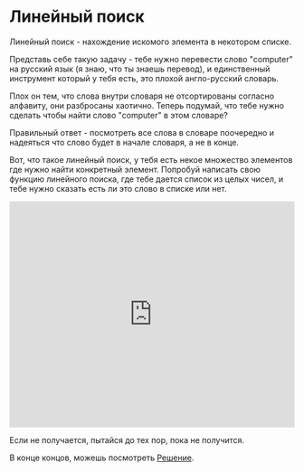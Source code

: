 # Линейный поиск  

Линейный поиск - нахождение искомого элемента в некотором списке.   

Представь себе такую задачу - тебе нужно перевести слово "computer" на русский язык (я знаю, что ты знаешь перевод), и единственный инструмент который у тебя есть, это плохой англо-русский словарь.   

Плох он тем, что слова внутри словаря не отсортированы согласно алфавиту, они разбросаны хаотично. Теперь подумай, что тебе нужно сделать чтобы найти слово "computer" в этом словаре?  

Правильный ответ - посмотреть все слова в словаре поочередно и надеяться что слово будет в начале словаря, а не в конце.  

Вот, что такое линейный поиск, у тебя есть некое множество элементов где нужно найти конкретный элемент. Попробуй написать свою функцию линейного поиска, где тебе дается список из целых чисел, и тебе нужно сказать есть ли это слово в списке или нет.

<iframe height="400px" width="100%" src="https://repl.it/@SakenMukanov/TintedOffshoreLevels?lite=true" scrolling="no" frameborder="no" allowtransparency="true" allowfullscreen="true" sandbox="allow-forms allow-pointer-lock allow-popups allow-same-origin allow-scripts allow-modals"></iframe>  

Если не получается, пытайся до тех пор, пока не получится.  

В конце концов, можешь посмотреть <a href="https://repl.it/@SakenMukanov/GratefulExcitedMainframe" target="_blank">Решение</a>.  


